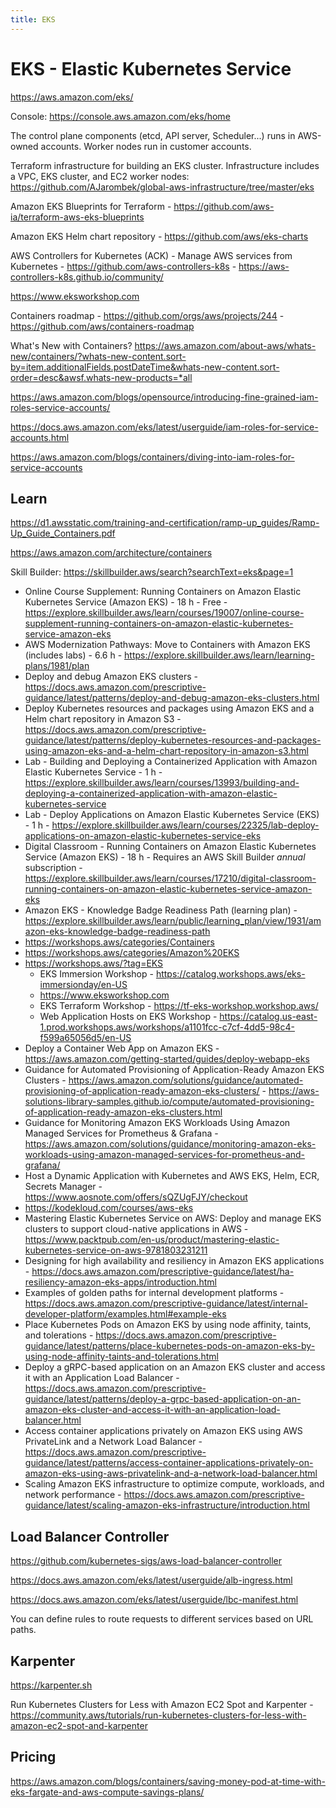 ```yaml
---
title: EKS
---
```


# EKS - Elastic Kubernetes Service

https://aws.amazon.com/eks/

Console: https://console.aws.amazon.com/eks/home

The control plane components (etcd, API server, Scheduler...) runs in AWS-owned accounts. Worker nodes run in customer accounts.

Terraform infrastructure for building an EKS cluster. Infrastructure includes a VPC, EKS cluster, and EC2 worker nodes: https://github.com/AJarombek/global-aws-infrastructure/tree/master/eks

Amazon EKS Blueprints for Terraform - https://github.com/aws-ia/terraform-aws-eks-blueprints

Amazon EKS Helm chart repository - https://github.com/aws/eks-charts

AWS Controllers for Kubernetes (ACK) - Manage AWS services from Kubernetes - https://github.com/aws-controllers-k8s - https://aws-controllers-k8s.github.io/community/

https://www.eksworkshop.com

Containers roadmap - https://github.com/orgs/aws/projects/244 - https://github.com/aws/containers-roadmap

What's New with Containers? https://aws.amazon.com/about-aws/whats-new/containers/?whats-new-content.sort-by=item.additionalFields.postDateTime&whats-new-content.sort-order=desc&awsf.whats-new-products=*all

https://aws.amazon.com/blogs/opensource/introducing-fine-grained-iam-roles-service-accounts/

https://docs.aws.amazon.com/eks/latest/userguide/iam-roles-for-service-accounts.html

https://aws.amazon.com/blogs/containers/diving-into-iam-roles-for-service-accounts

## Learn

https://d1.awsstatic.com/training-and-certification/ramp-up_guides/Ramp-Up_Guide_Containers.pdf

https://aws.amazon.com/architecture/containers

Skill Builder: https://skillbuilder.aws/search?searchText=eks&page=1

- Online Course Supplement: Running Containers on Amazon Elastic Kubernetes Service (Amazon EKS) - 18 h - Free - https://explore.skillbuilder.aws/learn/courses/19007/online-course-supplement-running-containers-on-amazon-elastic-kubernetes-service-amazon-eks
- AWS Modernization Pathways: Move to Containers with Amazon EKS (includes labs) - 6.6 h - https://explore.skillbuilder.aws/learn/learning-plans/1981/plan
- Deploy and debug Amazon EKS clusters - https://docs.aws.amazon.com/prescriptive-guidance/latest/patterns/deploy-and-debug-amazon-eks-clusters.html
- Deploy Kubernetes resources and packages using Amazon EKS and a Helm chart repository in Amazon S3 - https://docs.aws.amazon.com/prescriptive-guidance/latest/patterns/deploy-kubernetes-resources-and-packages-using-amazon-eks-and-a-helm-chart-repository-in-amazon-s3.html
- Lab - Building and Deploying a Containerized Application with Amazon Elastic Kubernetes Service - 1 h - https://explore.skillbuilder.aws/learn/courses/13993/building-and-deploying-a-containerized-application-with-amazon-elastic-kubernetes-service
- Lab - Deploy Applications on Amazon Elastic Kubernetes Service (EKS) - 1 h - https://explore.skillbuilder.aws/learn/courses/22325/lab-deploy-applications-on-amazon-elastic-kubernetes-service-eks
- Digital Classroom - Running Containers on Amazon Elastic Kubernetes Service (Amazon EKS) - 18 h - Requires an AWS Skill Builder _annual_ subscription - https://explore.skillbuilder.aws/learn/courses/17210/digital-classroom-running-containers-on-amazon-elastic-kubernetes-service-amazon-eks
- Amazon EKS - Knowledge Badge Readiness Path (learning plan) - https://explore.skillbuilder.aws/learn/public/learning_plan/view/1931/amazon-eks-knowledge-badge-readiness-path
- https://workshops.aws/categories/Containers
- https://workshops.aws/categories/Amazon%20EKS
- https://workshops.aws/?tag=EKS
  - EKS Immersion Workshop - https://catalog.workshops.aws/eks-immersionday/en-US
  - https://www.eksworkshop.com
  - EKS Terraform Workshop - https://tf-eks-workshop.workshop.aws/
  - Web Application Hosts on EKS Workshop - https://catalog.us-east-1.prod.workshops.aws/workshops/a1101fcc-c7cf-4dd5-98c4-f599a65056d5/en-US
- Deploy a Container Web App on Amazon EKS - https://aws.amazon.com/getting-started/guides/deploy-webapp-eks
- Guidance for Automated Provisioning of Application-Ready Amazon EKS Clusters - https://aws.amazon.com/solutions/guidance/automated-provisioning-of-application-ready-amazon-eks-clusters/ - https://aws-solutions-library-samples.github.io/compute/automated-provisioning-of-application-ready-amazon-eks-clusters.html
- Guidance for Monitoring Amazon EKS Workloads Using Amazon Managed Services for Prometheus & Grafana - https://aws.amazon.com/solutions/guidance/monitoring-amazon-eks-workloads-using-amazon-managed-services-for-prometheus-and-grafana/
- Host a Dynamic Application with Kubernetes and AWS EKS, Helm, ECR, Secrets Manager - https://www.aosnote.com/offers/sQZUgFJY/checkout
- https://kodekloud.com/courses/aws-eks
- Mastering Elastic Kubernetes Service on AWS: Deploy and manage EKS clusters to support cloud-native applications in AWS - https://www.packtpub.com/en-us/product/mastering-elastic-kubernetes-service-on-aws-9781803231211
- Designing for high availability and resiliency in Amazon EKS applications - https://docs.aws.amazon.com/prescriptive-guidance/latest/ha-resiliency-amazon-eks-apps/introduction.html
- Examples of golden paths for internal development platforms - https://docs.aws.amazon.com/prescriptive-guidance/latest/internal-developer-platform/examples.html#example-eks
- Place Kubernetes Pods on Amazon EKS by using node affinity, taints, and tolerations - https://docs.aws.amazon.com/prescriptive-guidance/latest/patterns/place-kubernetes-pods-on-amazon-eks-by-using-node-affinity-taints-and-tolerations.html
- Deploy a gRPC-based application on an Amazon EKS cluster and access it with an Application Load Balancer - https://docs.aws.amazon.com/prescriptive-guidance/latest/patterns/deploy-a-grpc-based-application-on-an-amazon-eks-cluster-and-access-it-with-an-application-load-balancer.html
- Access container applications privately on Amazon EKS using AWS PrivateLink and a Network Load Balancer - https://docs.aws.amazon.com/prescriptive-guidance/latest/patterns/access-container-applications-privately-on-amazon-eks-using-aws-privatelink-and-a-network-load-balancer.html
- Scaling Amazon EKS infrastructure to optimize compute, workloads, and network performance - https://docs.aws.amazon.com/prescriptive-guidance/latest/scaling-amazon-eks-infrastructure/introduction.html

## Load Balancer Controller

https://github.com/kubernetes-sigs/aws-load-balancer-controller

https://docs.aws.amazon.com/eks/latest/userguide/alb-ingress.html

https://docs.aws.amazon.com/eks/latest/userguide/lbc-manifest.html

You can define rules to route requests to different services based on URL paths.

## Karpenter

https://karpenter.sh

Run Kubernetes Clusters for Less with Amazon EC2 Spot and Karpenter - https://community.aws/tutorials/run-kubernetes-clusters-for-less-with-amazon-ec2-spot-and-karpenter

## Pricing

https://aws.amazon.com/blogs/containers/saving-money-pod-at-time-with-eks-fargate-and-aws-compute-savings-plans/

